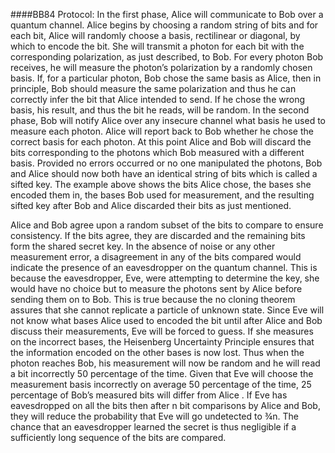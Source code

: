 ####BB84 Protocol:
In the first phase, Alice will communicate to Bob over a quantum channel.
Alice begins by choosing a random string of bits and for each bit, Alice will randomly choose a
basis, rectilinear or diagonal, by which to encode the bit. She will transmit a photon for each bit
with the corresponding polarization, as just described, to Bob.
For every photon Bob receives, he will measure the photon’s polarization by a randomly chosen
basis. If, for a particular photon, Bob chose the same basis as Alice, then in principle, Bob should
measure the same polarization and thus he can correctly infer the bit that Alice intended to send.
If he chose the wrong basis, his result, and thus the bit he reads, will be random.
In the second phase, Bob will notify Alice over any insecure channel what basis he used to
measure each photon. Alice will report back to Bob whether he chose the correct basis for each
photon. At this point Alice and Bob will discard the bits corresponding to the photons which Bob
measured with a different basis.
Provided no errors occurred or no one manipulated the photons, Bob and Alice should now both
have an identical string of bits which is called a sifted key.
The example above shows the bits Alice chose, the bases she encoded them in, the bases Bob
used for measurement, and the resulting sifted key after Bob and Alice discarded their bits as just
mentioned.








Alice and Bob agree upon a random subset of the bits to compare to ensure consistency. If the bits
agree, they are discarded and the remaining bits form the shared secret key. In the absence of noise
or any other measurement error, a disagreement in any of the bits compared would indicate the
presence of an eavesdropper on the quantum channel. This is because the eavesdropper, Eve, were
attempting to determine the key, she would have no choice but to measure the photons sent by Alice
before sending them on to Bob. This is true because the no cloning theorem assures that she cannot
replicate a particle of unknown state. Since Eve will not know what bases Alice used to encoded
the bit until after Alice and Bob discuss their measurements, Eve will be forced to guess. If she
measures on the incorrect bases, the Heisenberg Uncertainty Principle ensures that the information
encoded on the other bases is now lost. Thus when the photon reaches Bob, his measurement will
now be random and he will read a bit incorrectly 50 percentage of the time. Given that Eve will
choose the measurement basis incorrectly on average 50 percentage of the time, 25 percentage of
Bob’s measured bits will differ from Alice . If Eve has eavesdropped on all the bits then after n bit
comparisons by Alice and Bob, they will reduce the probability that Eve will go undetected to ¾n.
The chance that an eavesdropper learned the secret is thus negligible if a sufficiently long sequence
of the bits are compared.

